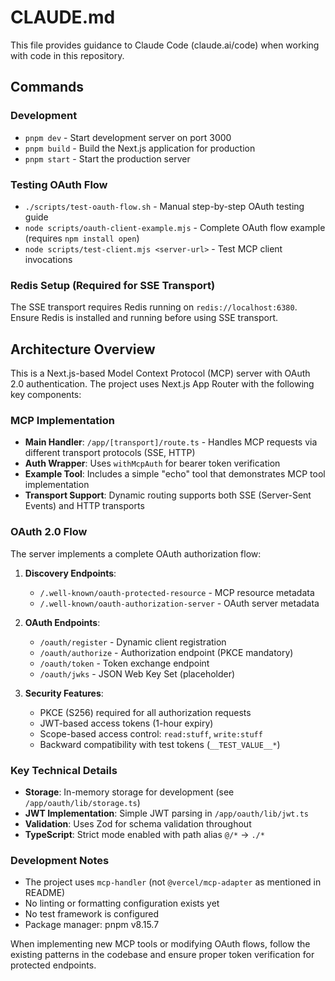 # CLAUDE.md

This file provides guidance to Claude Code (claude.ai/code) when working with code in this repository.

## Commands

### Development

- `pnpm dev` - Start development server on port 3000
- `pnpm build` - Build the Next.js application for production
- `pnpm start` - Start the production server

### Testing OAuth Flow

- `./scripts/test-oauth-flow.sh` - Manual step-by-step OAuth testing guide
- `node scripts/oauth-client-example.mjs` - Complete OAuth flow example (requires `npm install open`)
- `node scripts/test-client.mjs <server-url>` - Test MCP client invocations

### Redis Setup (Required for SSE Transport)

The SSE transport requires Redis running on `redis://localhost:6380`. Ensure Redis is installed and running before using SSE transport.

## Architecture Overview

This is a Next.js-based Model Context Protocol (MCP) server with OAuth 2.0 authentication. The project uses Next.js App Router with the following key components:

### MCP Implementation

- **Main Handler**: `/app/[transport]/route.ts` - Handles MCP requests via different transport protocols (SSE, HTTP)
- **Auth Wrapper**: Uses `withMcpAuth` for bearer token verification
- **Example Tool**: Includes a simple "echo" tool that demonstrates MCP tool implementation
- **Transport Support**: Dynamic routing supports both SSE (Server-Sent Events) and HTTP transports

### OAuth 2.0 Flow

The server implements a complete OAuth authorization flow:

1. **Discovery Endpoints**:

   - `/.well-known/oauth-protected-resource` - MCP resource metadata
   - `/.well-known/oauth-authorization-server` - OAuth server metadata

2. **OAuth Endpoints**:

   - `/oauth/register` - Dynamic client registration
   - `/oauth/authorize` - Authorization endpoint (PKCE mandatory)
   - `/oauth/token` - Token exchange endpoint
   - `/oauth/jwks` - JSON Web Key Set (placeholder)

3. **Security Features**:
   - PKCE (S256) required for all authorization requests
   - JWT-based access tokens (1-hour expiry)
   - Scope-based access control: `read:stuff`, `write:stuff`
   - Backward compatibility with test tokens (`__TEST_VALUE__*`)

### Key Technical Details

- **Storage**: In-memory storage for development (see `/app/oauth/lib/storage.ts`)
- **JWT Implementation**: Simple JWT parsing in `/app/oauth/lib/jwt.ts`
- **Validation**: Uses Zod for schema validation throughout
- **TypeScript**: Strict mode enabled with path alias `@/*` → `./*`

### Development Notes

- The project uses `mcp-handler` (not `@vercel/mcp-adapter` as mentioned in README)
- No linting or formatting configuration exists yet
- No test framework is configured
- Package manager: pnpm v8.15.7

When implementing new MCP tools or modifying OAuth flows, follow the existing patterns in the codebase and ensure proper token verification for protected endpoints.
